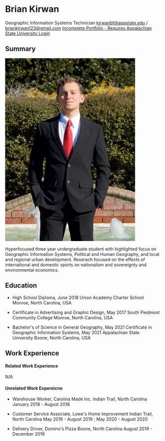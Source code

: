 # Brian Kirwan

Geographic Information Systems Technician
kirwanbf@appstate.edu / briankirwan123@gmail.com
[Incomplete Portfolio - Requires Appalachian State University Login](https://appstate.digication.com/brian-kirwan-geography)

## Summary

![](https://github.com/BrianKirwan123/GHY3814/blob/master/img/personalimage.JPG)

Hyperfocused three year undergraduate student with highlighted focus on Geographic Information Systems, Political and Human Geography, and local and regional urban development. Reserach focused on the effects of international and domestic sports on nationalism and sovereignty and  environmental economics.

## Education

 - High School Diploma, June 2018
Union Academy Charter School
Monroe, North Carolina, USA

 - Certificate in Advertising and Graphic Design, May 2017
South Piedmont Community College
Monroe, North Carolina, USA

 - Bachelor's of Science in General Geography, May 2021
Certificate in Geographic Information Systems, May 2021
Appalachian State University
Boone, North Carolina, USA

## Work Experience

#### Related Work Experience
N/A

#### Unrelated Work Expereicne
 - Warehouse Worker, Carolina Made Inc.
Indian Trail, North Carolina
January 2018 - August 2018

 -  Customer Service Associate, Lowe's Home Improvement
Indian Trail, North Carolina
May 2019 - August 2019 ; May 2020 - August 2020

 - Delivery Driver, Domino's Pizza
Boone, North Carolina
August 2019 - December 2019
